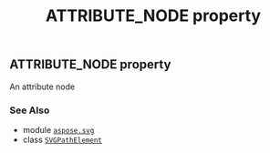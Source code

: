 ﻿---
title: ATTRIBUTE_NODE property
second_title: Aspose.SVG for Python via .NET API References
description: 
type: docs
weight: 680
url: /python-net/aspose.svg/svgpathelement/attribute_node/
is_root: false
---

## ATTRIBUTE_NODE property


An attribute node

### See Also
* module [`aspose.svg`](../../)
* class [`SVGPathElement`](/svg/python-net/aspose.svg/svgpathelement)
